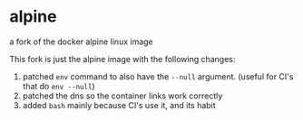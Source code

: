# alpine
a fork of the docker alpine linux image

This fork is just the alpine image with the following changes:

 1. patched `env` command to also have the `--null` argument. (useful for CI's that do `env --null`)
 1. patched the dns so the container links work correctly
 1. added `bash` mainly because CI's use it, and its habit 
